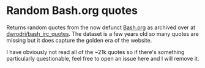 # Random Bash.org quotes

Returns random quotes from the now defunct [Bash.org] as archived over at
[dwrodri/bash_irc_quotes]. The dataset is a few years old so many quotes are
missing but it does capture the golden era of the website.

I have obviously not read all of the ~21k quotes so if there's something
particularly questionable, feel free to open an issue here and I will remove it.

[Bash.org]: https://bash.org
[dwrodri/bash_irc_quotes]: https://gitlab.com/dwrodri/bash_irc_quotes
